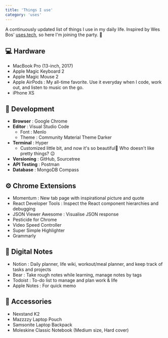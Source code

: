 ```yaml
---
title: 'Things I use'
category: 'uses'
---
```


A continuously updated list of things I use in my daily life. Inspired by Wes Bos' <a href='https://uses.tech/' target='__blank'>uses.tech</a>, so here I'm joining the party. 🎉

## 💻 Hardware

- MacBook Pro (13-inch, 2017)
- Apple Magic Keyboard 2
- Apple Magic Mouse 2
- Apple AirPods : My all-time favorite. Use it everyday when I code, work out, and listen to music on the go.
- iPhone XS

## 🚀 Development

- **Browser** : Google Chrome
- **Editor** : Visual Studio Code
  - Font : Menlo
  - Theme : Community Material Theme Darker
- **Terminal** : Hyper
  - Customized little bit, and now it's so beautiful🧡 Who doesn't like pretty things? 😉
- **Versioning** : GitHub, Sourcetree
- **API Testing** : Postman
- **Database** : MongoDB Compass

## ⚙️ Chrome Extensions

- Momentum : New tab page with inspirational picture and quote
- React Developer Tools : Inspect the React component hierarchies and debugging
- JSON Viewer Awesome : Visualise JSON response
- Pesticide for Chrome
- Video Speed Controller
- Super Simple Highlighter
- Grammarly

## 📝 Digital Notes

- Notion : Daily planner, life wiki, workout/meal planner, and keep track of tasks and projects
- Bear : Take rough notes while learning, manage notes by tags
- Todoist : To-do list to manage and plan work & life
- Apple Notes : For quick memo

## 🎀 Accessories

- Nexstand K2
- Mazzzzy Laptop Pouch
- Samsonite Laptop Backpack
- Moleskine Classic Notebook (Medium size, Hard cover)
